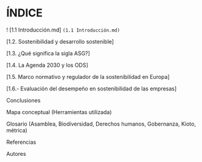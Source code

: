 # ÍNDICE

! [1.1 Introducción.md] `(1.1 Introducción.md)`

[1.2. Sostenibilidad y desarrollo sostenible]

[1.3. ¿Qué significa la sigla ASG?]

[1.4. La Agenda 2030 y los ODS]

[1.5. Marco normativo y regulador de la sostenibilidad en Europa]

[1.6.- Evaluación del desempeño en sostenibilidad de las empresas]

Conclusiones

Mapa conceptual (Herramientas utilizada)

Glosario (Asamblea, Biodiversidad, Derechos humanos, Gobernanza, Kioto, métrica)

Referencias

Autores



